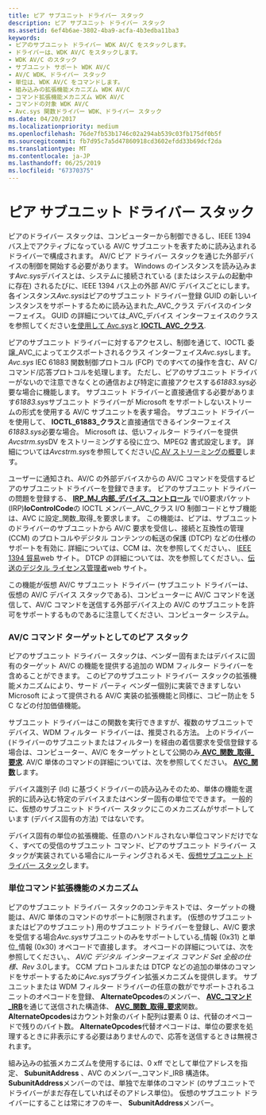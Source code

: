 ```yaml
---
title: ピア サブユニット ドライバー スタック
description: ピア サブユニット ドライバー スタック
ms.assetid: 6ef4b6ae-3802-4ba9-acfa-4b3edba11ba3
keywords:
- ピアのサブユニット ドライバー WDK AV/C をスタックします。
- ドライバーは、WDK AV/C をスタックします。
- WDK AV/C のスタック
- サブユニット サポート WDK AV/C
- AV/C WDK、ドライバー スタック
- 単位は、WDK AV/C をコマンドします。
- 組み込みの拡張機能メカニズム WDK AV/C
- コマンド拡張機能メカニズム WDK AV/C
- コマンドの対象 WDK AV/C
- Avc.sys 関数ドライバー WDK、ドライバー スタック
ms.date: 04/20/2017
ms.localizationpriority: medium
ms.openlocfilehash: 76de7fb53b1746c02a294ab539c03fb175df0b5f
ms.sourcegitcommit: fb7d95c7a5d47860918cd3602efdd33b69dcf2da
ms.translationtype: MT
ms.contentlocale: ja-JP
ms.lasthandoff: 06/25/2019
ms.locfileid: "67370375"
---
```

# <a name="peer-subunit-driver-stack"></a>ピア サブユニット ドライバー スタック


ピアのドライバー スタックは、コンピューターから制御できるし、IEEE 1394 バス上でアクティブになっている AV/C サブユニットを表すために読み込まれるドライバーで構成されます。 AV/C ピア ドライバー スタックを通じた外部デバイスの制御を開始する必要があります。 Windows のインスタンスを読み込みます*Avc.sys*デバイスとは、システムに接続されている (またはシステムの起動中に存在) されるたびに、IEEE 1394 バス上の外部 AV/C デバイスごとにします。 各インスタンス*Avc.sys*はピアのサブユニット ドライバー登録 GUID の新しいインスタンスをサポートするために読み込まれた\_AVC\_クラス デバイスのインターフェイス。 GUID の詳細については\_AVC\_デバイス インターフェイスのクラスを参照してください[を使用して Avc.sys](using-avc-sys.md)と[ **IOCTL\_AVC\_クラス**](https://docs.microsoft.com/windows-hardware/drivers/ddi/content/avc/ni-avc-ioctl_avc_class).

ピアのサブユニット ドライバーに対するアクセスし、制御を通じて、IOCTL 委譲\_AVC\_によってエクスポートされるクラス インターフェイス*Avc.sys*します。 *Avc.sys* IEC 61883 関数制御プロトコル (FCP) でのすべての操作を含む、AV C/コマンド/応答プロトコルを処理します。 ただし、ピアのサブユニット ドライバーがないので注意できなくとの通信および特定に直接アクセスする*61883.sys*必要な場合に機能します。 サブユニット ドライバーと直接通信する必要があります*61883.sys*サブユニット ドライバーが Microsoft をサポートしないストリームの形式を使用する AV/C サブユニットを表す場合。 サブユニット ドライバーを使用して、 **IOCTL\_61883\_クラス**と直接通信できるインターフェイス*61883.sys*必要な場合。 Microsoft は、低いフィルター ドライバーを提供*Avcstrm.sys*DV をストリーミングする役に立つ、MPEG2 書式設定します。 詳細については*Avcstrm.sys*を参照してください[/C AV ストリーミングの概要](av-c-streaming-overview.md)します。

ユーザーに通知され、AV/C の外部デバイスからの AV/C コマンドを受信するピアのサブユニット ドライバーを登録できます。 ピアのサブユニット ドライバーの問題を登録する、 [ **IRP\_MJ\_内部\_デバイス\_コントロール**](https://docs.microsoft.com/windows-hardware/drivers/kernel/irp-mj-internal-device-control) でI/O要求パケット(IRP)**IoControlCode**の IOCTL メンバー\_AVC\_クラス I/O 制御コードとサブ機能は、AVC に設定\_関数\_取得\_を要求します。 この機能は、ピアは、サブユニットのドライバーのサブユニットから AV/C 要求を受信し、接続と互換性の管理 (CCM) のプロトコルやデジタル コンテンツの転送の保護 (DTCP) などの仕様のサポートを有効に. 詳細については、CCM は、次を参照してください。、 [IEEE 1394 貿易](https://go.microsoft.com/fwlink/p/?LinkId=518448)web サイト。 DTCP の詳細については、次を参照してください。、[伝送のデジタル ライセンス管理者](https://go.microsoft.com/fwlink/p/?linkid=8731)web サイト。

この機能が仮想 AV/C サブユニット ドライバー (サブユニット ドライバーは、仮想の AV/C デバイス スタックである)、コンピューターに AV/C コマンドを送信して、AV/C コマンドを送信する外部デバイス上の AV/C のサブユニットを許可をサポートするものであるに注意してください、コンピューター システム。

### <a href="" id="peer-stack-as-av-c-command-target"></a>**AV/C コマンド ターゲットとしてのピア スタック**

ピアのサブユニット ドライバー スタックは、ベンダー固有またはデバイスに固有のターゲット AV/C の機能を提供する追加の WDM フィルター ドライバーを含めることができます。 このピアのサブユニット ドライバー スタックの拡張機能メカニズムにより、サード パーティ ベンダー個別に実装できますしない Microsoft によって提供される AV/C 実装の拡張機能と同様に、コピー防止を 5 C などの付加価値機能。

サブユニット ドライバーはこの関数を実行できますが、複数のサブユニットでデバイス、WDM フィルター ドライバーは、推奨される方法。 上のドライバー (ドライバーのサブユニットまたはフィルター) を経由の着信要求を受信登録する場合は、コンピューター、AV/C をターゲットとして公開のみ[ **AVC\_関数\_取得\_要求**](https://docs.microsoft.com/windows-hardware/drivers/stream/avc-function-get-request). AV/C 単体のコマンドの詳細については、次を参照してください。 [ **AVC\_関数**](https://docs.microsoft.com/windows-hardware/drivers/ddi/content/avc/ne-avc-_tagavc_function)します。

デバイス識別子 (Id) に基づくドライバーの読み込みそのため、単体の機能を選択的に読み込む特定のデバイスまたはベンダー固有の単位でできます。 一般的に、仮想のサブユニット ドライバー スタックにこのメカニズムがサポートしています (デバイス固有の方法) ではないです。

デバイス固有の単位の拡張機能、任意のハンドルされない単位コマンドだけでなく、すべての受信のサブユニット コマンド、ピアのサブユニット ドライバー スタックが実装されている場合にルーティングされるメモ、[仮想サブユニット ドライバー スタック](virtual-subunit-driver-stack.md)します。

### <a name="unit-command-extension-mechanism"></a>**単位コマンド拡張機能のメカニズム**

ピアのサブユニット ドライバー スタックのコンテキストでは、ターゲットの機能は、AV/C 単体のコマンドのサポートに制限されます。 (仮想のサブユニットまたはピアのサブユニット) 用のサブユニット ドライバーを登録し、AV/C 要求を受信する場合*Avc.sys*サブユニットのみをサポートしている\_情報 (0x31) と単位\_情報 (0x30) オペコードで直接します。 オペコードの詳細については、次を参照してください。、 *AV/C デジタル インターフェイス コマンド Set 全般の仕様、Rev 3.0*します。 CCM プロトコルまたは DTCP などの追加の単体のコマンドをサポートするために*Avc.sys*プラグイン拡張メカニズムを提供します。 サブユニットまたは WDM フィルター ドライバーの任意の数がでサポートされるユニットのオペコードを登録、 **AlternateOpcodes**のメンバー、 [ **AVC\_コマンド\_IRB**](https://docs.microsoft.com/windows-hardware/drivers/ddi/content/avc/ns-avc-_avc_command_irb)を通じて送信された構造体、 [ **AVC\_関数\_取得\_要求**](https://docs.microsoft.com/windows-hardware/drivers/stream/avc-function-get-request)関数。 **AlternateOpcodes**はカウント対象のバイト配列は要素 0 は、代替のオペコードで残りのバイト数。 **AlternateOpcodes**代替オペコードは、単位の要求を処理するときに非表示にする必要はありませんので、応答を送信するときは無視されます。

組み込みの拡張メカニズムを使用するには、0 xff でとして単位アドレスを指定、 **SubunitAddress** 、AVC のメンバー\_コマンド\_IRB 構造体。 **SubunitAddress**メンバーのでは、単独で左単体のコマンド (のサブユニットでドライバーがまだ存在していればそのアドレス単位)。 仮想のサブユニット ドライバーにすることは常にオフのキー、 **SubunitAddress**メンバー。

 

 




